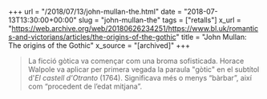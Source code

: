 +++
url = "/2018/07/13/john-mullan-the.html"
date = "2018-07-13T13:30:00+00:00"
slug = "john-mullan-the"
tags = ["retalls"]
x_url = "https://web.archive.org/web/20180626234251/https://www.bl.uk/romantics-and-victorians/articles/the-origins-of-the-gothic"
title = "John Mullan: The origins of the Gothic"
x_source = "[archived]"
+++

> La ficció gòtica va començar com una broma sofisticada. Horace Walpole va aplicar per primera vegada la paraula "gòtic" en el subtítol d'*El castell d'Otranto* (1764). Significava més o menys “bàrbar”, així com “procedent de l’edat mitjana”.

